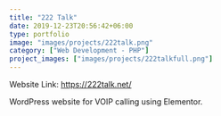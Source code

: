 ```yaml
---
title: "222 Talk"
date: 2019-12-23T20:56:42+06:00
type: portfolio
image: "images/projects/222talk.png"
category: ["Web Development - PHP"]
project_images: ["images/projects/222talkfull.png"]
---
```


Website Link: https://222talk.net/

WordPress website for VOIP calling using Elementor.